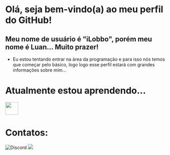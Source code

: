 # Olá, seja bem-vindo(a) ao meu perfil do GitHub!
## Meu nome de usuário é "iLobbo", porém meu nome é Luan... Muito prazer!
- Eu estou tentando entrar na área da programação e para isso nós temos que começar pelo básico, logo logo esse perfil estará com grandes informações sobre mim...

# Atualmente estou aprendendo...
<img src="https://cdn.jsdelivr.net/gh/devicons/devicon@latest/icons/javascript/javascript-original.svg" width="40" height="40" />

# Contatos:
![Discord]()
<a href="https://www.linkedin.com/in/seu-usuário-linkedln-aqui" target="_blank"><img loading="lazy" src="https://dcbadge.limes.pink/api/shield/403311850009264130" target="_blank"></a> 
